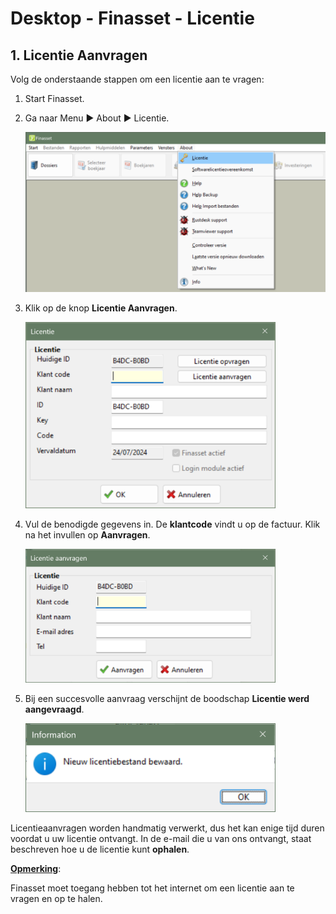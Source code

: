 # Desktop - Finasset - Licentie

## 1. Licentie Aanvragen

Volg de onderstaande stappen om een licentie aan te vragen:

1. Start Finasset.

2. Ga naar Menu ▶️ About ▶️ Licentie.

   <img src="./01.png" alt="01.png" style="width:600px;"/>

3. Klik op de knop **Licentie Aanvragen**.

   <img src="./02.png" alt="02.png" style="width:400px;"/>

4. Vul de benodigde gegevens in. De **klantcode** vindt u op de factuur. Klik na het invullen op **Aanvragen**.

   <img src="./03.png" alt="03.png" style="width:400px;"/>

5. Bij een succesvolle aanvraag verschijnt de boodschap **Licentie werd aangevraagd**.

   <img src="./04.png" alt="04.png" style="width:400px;"/>

Licentieaanvragen worden handmatig verwerkt, dus het kan enige tijd duren voordat u uw licentie ontvangt. In de e-mail die u van ons ontvangt, staat beschreven hoe u de licentie kunt **ophalen**.

<strong><ins>Opmerking</ins></strong>:

Finasset moet toegang hebben tot het internet om een licentie aan te vragen en op te halen.